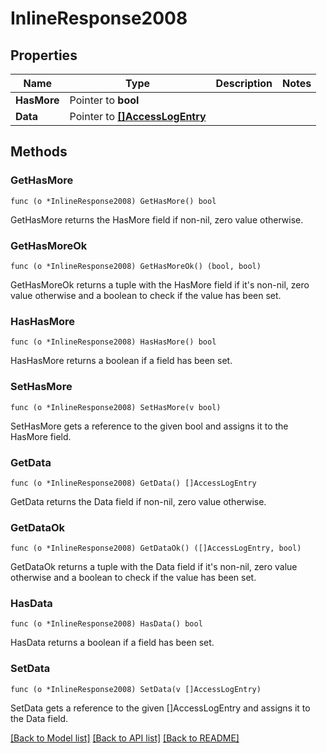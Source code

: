 # InlineResponse2008

## Properties

Name | Type | Description | Notes
------------ | ------------- | ------------- | -------------
**HasMore** | Pointer to **bool** |  | 
**Data** | Pointer to [**[]AccessLogEntry**](AccessLogEntry.md) |  | 

## Methods

### GetHasMore

`func (o *InlineResponse2008) GetHasMore() bool`

GetHasMore returns the HasMore field if non-nil, zero value otherwise.

### GetHasMoreOk

`func (o *InlineResponse2008) GetHasMoreOk() (bool, bool)`

GetHasMoreOk returns a tuple with the HasMore field if it's non-nil, zero value otherwise
and a boolean to check if the value has been set.

### HasHasMore

`func (o *InlineResponse2008) HasHasMore() bool`

HasHasMore returns a boolean if a field has been set.

### SetHasMore

`func (o *InlineResponse2008) SetHasMore(v bool)`

SetHasMore gets a reference to the given bool and assigns it to the HasMore field.

### GetData

`func (o *InlineResponse2008) GetData() []AccessLogEntry`

GetData returns the Data field if non-nil, zero value otherwise.

### GetDataOk

`func (o *InlineResponse2008) GetDataOk() ([]AccessLogEntry, bool)`

GetDataOk returns a tuple with the Data field if it's non-nil, zero value otherwise
and a boolean to check if the value has been set.

### HasData

`func (o *InlineResponse2008) HasData() bool`

HasData returns a boolean if a field has been set.

### SetData

`func (o *InlineResponse2008) SetData(v []AccessLogEntry)`

SetData gets a reference to the given []AccessLogEntry and assigns it to the Data field.


[[Back to Model list]](../README.md#documentation-for-models) [[Back to API list]](../README.md#documentation-for-api-endpoints) [[Back to README]](../README.md)


